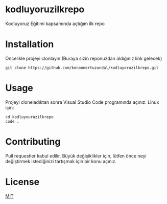 # kodluyoruzilkrepo
Kodluyoruz Eğitimi kapsamında açtığım ilk repo

# Installation
Öncelikle projeyi clonlayın.(Buraya sizin reponuzdan aldığınız link gelecek)

```
git clone https://github.com/kenanmertuzundal/kodluyoruzilkrepo.git
```

# Usage
Projeyi cloneladıktan sonra Visual Studio Code programında açınız.
Linux için:
```
cd kodluyouruzilkrepo
code .
```

# Contributing
Pull requestler kabul edilir. Büyük değişiklikler için, lütfen önce neyi değiştirmek istediğinizi tartışmak için bir konu açınız.

# License

[MIT](https://choosealicense.com/licenses/mit/)
